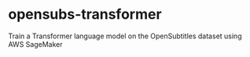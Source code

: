# opensubs-transformer
Train a Transformer language model on the OpenSubtitles dataset using AWS SageMaker
